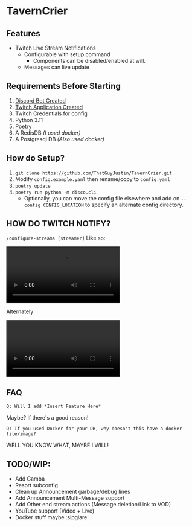 # TavernCrier

## Features
* Twitch Live Stream Notifications
  * Configurable with setup command
    * Components can be disabled/enabled at will.
  * Messages can live update

## Requirements Before Starting
1) [Discord Bot Created](https://discord.com/developers/applications)
2) [Twitch Application Created](https://dev.twitch.tv/console)
3) Twitch Credentials for config
4) Python 3.11
5) [Poetry](https://python-poetry.org/)
6) A RedisDB *(I used docker)*
7) A Postgresql DB *(Also used docker)*

## How do Setup?
1) `git clone https://github.com/ThatGuyJustin/TavernCrier.git`
2) Modify `config.example.yaml` then rename/copy to `config.yaml`
3) `poetry update`
4) `poetry run python -m disco.cli` 
   * Optionally, you can move the config file elsewhere and add on `--config CONFIG_LOCATION` to specify an alternate config directory.

## HOW DO TWITCH NOTIFY?
`/configure-streams [streamer]` Like so:

![Example Gif](https://i.imgur.com/IyScFUf.mp4)

Alternately

![Example2 Gif](https://i.imgur.com/ON7BQcd.mp4)

## FAQ
`Q: Will I add *Insert Feature Here*`

Maybe? If there's a good reason!

`Q: If you used Docker for your DB, why doesn't this have a docker file/image?`

WELL YOU KNOW WHAT, MAYBE I WILL!

## TODO/WIP:
* Add Gamba
* Resort subconfig
* Clean up Announcement garbage/debug lines
* Add Announcement Multi-Message support
* Add Other end stream actions (Message deletion/Link to VOD)
* YouTube support (Video + Live)
* Docker stuff maybe :sipglare: